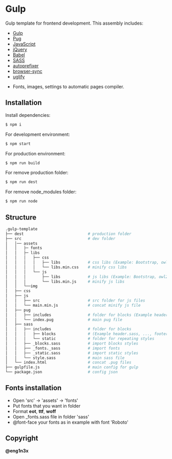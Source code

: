 # Gulp

Gulp template for frontend development.
This assembly includes:

- [Gulp](https://gulpjs.com/)
- [Pug](https://pugjs.org/api/getting-started.html)
- [JavaScript](https://javascript.info/)
- [jQuery](https://jquery.com/)
- [Babel](https://www.npmjs.com/package/gulp-babel)
- [SASS](https://www.npmjs.com/package/gulp-sass)
- [autoprefixer](https://www.npmjs.com/package/gulp-autoprefixer)
- [browser-sync](https://www.npmjs.com/package/browser-sync)
- [uglify](https://www.npmjs.com/package/gulp-uglify)

* Fonts, images, settings to automatic pages compiler.

## Installation

Install dependencies:

```sh
$ npm i
```

For development environment:

```sh
$ npm start
```

For production environment:

```sh
$ npm run build
```

For remove production folder:

```sh
$ npm run dest
```

For remove node_modules folder:

```sh
$ npm run node
```

## Structure

```bash
.gulp-template
├── dest                            # production folder
├── src                             # dev folder
│   │── assets
│   │   ├─ fonts
│   │   ├─ libs
│   │   │   ├── css
│   │   │   │   ├── libs            # css libs (Example: Bootstrap, owl2)
│   │   │   │   └── libs.min.css    # minify css libs
│   │   │   └── js
│   │   │       ├── libs            # js libs (Example: Bootstrap, owl2)
│   │   │       └── libs.min.js     # minify js libs
│   │   └──img
│   ├── css
│   ├── js
│   │   ├── src                     # src folder for js files
│   │   └── main.min.js             # concat minify js file
│   ├── pug
│   │   ├── includes                # folder for blocks (Example header.pug, ..., footer.pug)
│   │   └── index.pug               # main pug file
│   ├── sass
│   │   ├── includes                # folder for blocks
│   │   │   ├── blocks              # (Example header.sass, ..., footer.sass)
│   │   │   └── static              # folder for repeating styles
│   │   ├── _blocks.sass            # import blocks styles
│   │   ├── _fonts._sass            # import fonts
│   │   ├── _static.sass            # import static styles
│   │   └── style.sass              # main sass file
│   └── index.html                  # concat .pug files
├── gulpfile.js                     # main config for gulp
└── package.json                    # config json
```

## Fonts installation

- Open 'src' -> 'assets' -> 'fonts'
- Put fonts that you want in folder
- Format **eot**, **ttf**, **woff**
- Open \_fonts.sass file in folder 'sass'
- @font-face your fonts as in example with font 'Roboto'

## Copyright

**@eng1n3x**
